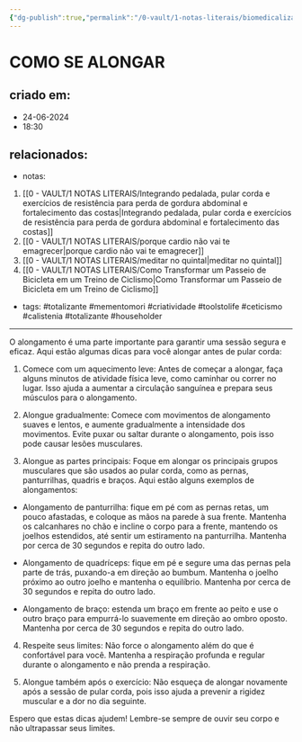 ```yaml
---
{"dg-publish":true,"permalink":"/0-vault/1-notas-literais/biomedicalizacao/como-se-alongar/","tags":["totalizante","mementomori","criatividade","toolstolife","ceticismo","calistenia","householder"],"dgHomeLink":true,"dgShowLocalGraph":true,"dgShowFileTree":true,"dgEnableSearch":true}
---
```


# COMO SE ALONGAR

## criado em: 
- 24-06-2024
- 18:30
## relacionados:
- notas:
1. [[0 - VAULT/1 NOTAS LITERAIS/Integrando pedalada, pular corda e exercícios de resistência para perda de gordura abdominal e fortalecimento das costas\|Integrando pedalada, pular corda e exercícios de resistência para perda de gordura abdominal e fortalecimento das costas]]
2. [[0 - VAULT/1 NOTAS LITERAIS/porque cardio não vai te emagrecer\|porque cardio não vai te emagrecer]]
3. [[0 - VAULT/1 NOTAS LITERAIS/meditar no quintal\|meditar no quintal]]
4. [[0 - VAULT/1 NOTAS LITERAIS/Como Transformar um Passeio de Bicicleta em um Treino de Ciclismo\|Como Transformar um Passeio de Bicicleta em um Treino de Ciclismo]]
- tags: #totalizante #mementomori #criatividade #toolstolife #ceticismo #calistenia #totalizante #householder
---
O alongamento é uma parte importante para garantir uma sessão segura e eficaz. Aqui estão algumas dicas para você alongar antes de pular corda:

1.  Comece com um aquecimento leve: Antes de começar a alongar, faça alguns minutos de atividade física leve, como caminhar ou correr no lugar. Isso ajuda a aumentar a circulação sanguínea e prepara seus músculos para o alongamento.
    
2.  Alongue gradualmente: Comece com movimentos de alongamento suaves e lentos, e aumente gradualmente a intensidade dos movimentos. Evite puxar ou saltar durante o alongamento, pois isso pode causar lesões musculares.
    
3.  Alongue as partes principais: Foque em alongar os principais grupos musculares que são usados ao pular corda, como as pernas, panturrilhas, quadris e braços. Aqui estão alguns exemplos de alongamentos:
    

-   Alongamento de panturrilha: fique em pé com as pernas retas, um pouco afastadas, e coloque as mãos na parede à sua frente. Mantenha os calcanhares no chão e incline o corpo para a frente, mantendo os joelhos estendidos, até sentir um estiramento na panturrilha. Mantenha por cerca de 30 segundos e repita do outro lado.
    
-   Alongamento de quadríceps: fique em pé e segure uma das pernas pela parte de trás, puxando-a em direção ao bumbum. Mantenha o joelho próximo ao outro joelho e mantenha o equilíbrio. Mantenha por cerca de 30 segundos e repita do outro lado.
    
-   Alongamento de braço: estenda um braço em frente ao peito e use o outro braço para empurrá-lo suavemente em direção ao ombro oposto. Mantenha por cerca de 30 segundos e repita do outro lado.
    

4.  Respeite seus limites: Não force o alongamento além do que é confortável para você. Mantenha a respiração profunda e regular durante o alongamento e não prenda a respiração.
    
5.  Alongue também após o exercício: Não esqueça de alongar novamente após a sessão de pular corda, pois isso ajuda a prevenir a rigidez muscular e a dor no dia seguinte.
    

Espero que estas dicas ajudem! Lembre-se sempre de ouvir seu corpo e não ultrapassar seus limites.